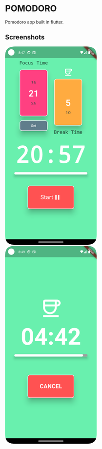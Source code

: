# POMODORO
Pomodoro app built in flutter.

## Screenshots
<img src='screenshots/mainpage_screenshot.png' width='300px'>
<img src='screenshots/breakpage_screenshot.png' width='300px'>

